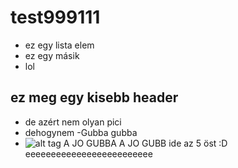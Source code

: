# test999111
- ez egy lista elem
- ez egy másik
- lol

## ez meg egy kisebb header
- de azért nem olyan pici
- dehogynem
-Gubba gubba 
- ![alt tag](http://plugnmake.com/wp-content/uploads/2015/09/github.jpg) A JO GUBBA A JO GUBB ide az 5 öst :D
eeeeeeeeeeeeeeeeeeeeeeeee
